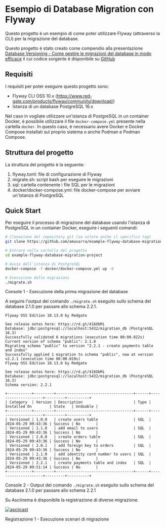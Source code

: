 # Esempio di Database Migration con Flyway

Questo progetto è un esempio di come poter utilizzare Flyway (attraverso la CLI)
per la migrazione del database.

Questo progetto è stato creato come compendio alla presentazione
[Database Versioning - Come gestire le migrazioni del database in modo efficace](https://database-versioning.dontesta.it/) il cui codice sorgente
è disponibile su [GitHub](https://github.com/amusarra/database-versioning-slide)

## Requisiti
I requisiti per poter eseguire questo progetto sono:
- Flyway CLI OSS 10.x (https://www.red-gate.com/products/flyway/community/download/)
- Istanza di un database PostgreSQL 16.x

Nel caso in vogliate utilizzare un'istanza di PostgreSQL in un container Docker, è possibile utilizzare il file `docker-compose.yml` presente nella cartella `docker`. In questo caso, è necessario avere Docker e Docker Compose installati sul proprio sistema o anche Podman e Podman Compose.

## Struttura del progetto
La struttura del progetto è la seguente:

1. flyway.toml: file di configurazione di Flyway
2. migrate.sh: script bash per eseguire le migrazioni
3. sql: cartella contenente i file SQL per le migrazioni
4. docker/docker-compose.yml: file docker-compose per avviare un'istanza di PostgreSQL

## Quick Start
Per eseguire il processo di migrazione del database usando l'istanza di PostgreSQL in un container Docker, eseguire i seguenti comandi:

```bash
# Clonazione del repository git (se volete anche il specifico tag)
git clone https://github.com/amusarra/example-flyway-database-migration-project.git

# Entrare nella cartella del progetto
cd example-flyway-database-migration-project

# Avvio dell'istanza di PostgreSQL
docker-compose -f docker/docker-compose.yml up -d

# Esecuzione delle migrazioni
./migrate.sh
```
Console 1 - Esecuzione della prima migrazione del database

A seguire l'output del comando `./migrate.sh` eseguito sullo schema del database 2.1.0 per passare allo schema 2.2.1.

```text
Flyway OSS Edition 10.13.0 by Redgate

See release notes here: https://rd.gt/416ObMi
Database: jdbc:postgresql://localhost:5432/migration_db (PostgreSQL 16.3)
Successfully validated 6 migrations (execution time 00:00.022s)
Current version of schema "public": 2.1.0
Migrating schema "public" to version "2.2.1 - create payments table and index"
Successfully applied 1 migration to schema "public", now at version v2.2.1 (execution time 00:00.019s)
Flyway OSS Edition 10.13.0 by Redgate

See release notes here: https://rd.gt/416ObMi
Database: jdbc:postgresql://localhost:5432/migration_db (PostgreSQL 16.3)
Schema version: 2.2.1

+-----------+---------+-----------------------------------+------+---------------------+---------+----------+
| Category  | Version | Description                       | Type | Installed On        | State   | Undoable |
+-----------+---------+-----------------------------------+------+---------------------+---------+----------+
| Versioned | 1.0.0   | create users table                | SQL  | 2024-05-29 09:43:36 | Success | No       |
| Versioned | 1.1.0   | add email to users                | SQL  | 2024-05-29 09:43:36 | Success | No       |
| Versioned | 2.0.0   | create orders table               | SQL  | 2024-05-29 09:43:36 | Success | No       |
| Versioned | 2.0.1   | add foreign key to orders         | SQL  | 2024-05-29 09:43:36 | Success | No       |
| Versioned | 2.1.0   | add identity card number to users | SQL  | 2024-05-29 09:43:36 | Success | No       |
| Versioned | 2.2.1   | create payments table and index   | SQL  | 2024-05-29 09:51:14 | Success | No       |
+-----------+---------+-----------------------------------+------+---------------------+---------+----------+
```
Console 2 - Output del comando `./migrate.sh` eseguito sullo schema del database 2.1.0 per passare allo schema 2.2.1

Su Asciinema è disponibile la registrazione di diverse migrazione.

[![asciicast](https://asciinema.org/a/660361.svg)](https://asciinema.org/a/660361)

Registrazione 1 - Esecuzione scenari di migrazione
